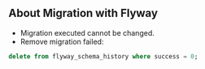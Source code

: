 ## About Migration with Flyway
- Migration executed cannot be changed.
- Remove migration failed: 
```sql
delete from flyway_schema_history where success = 0;
```
